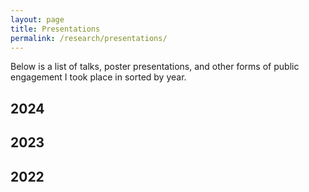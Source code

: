 ```yaml
---
layout: page
title: Presentations
permalink: /research/presentations/
---
```


Below is a list of talks, poster presentations, and other forms of public engagement I took place in sorted by year.

## 2024

## 2023

## 2022